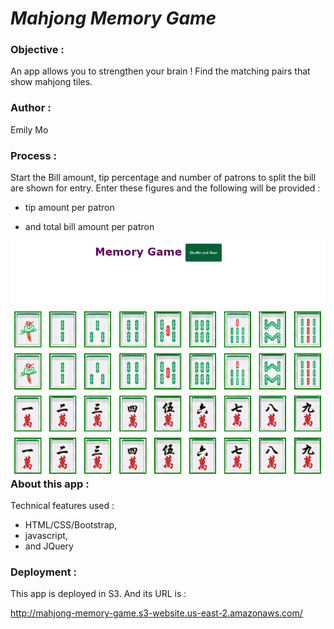 # ***Mahjong Memory Game***

 

### **Objective :**

An app allows you to strengthen your brain !  Find the matching pairs that show mahjong tiles.

 

### **Author :**

Emily Mo

 

### **Process :**

Start the Bill amount, tip percentage and number of patrons to split the bill are shown for entry.  Enter these figures and the following will be provided :

- tip amount per patron

- and total bill amount per patron

  

<img src="static/images/game.PNG"     alt="memory game"     style="float: left; margin-right: 50px;" />





### **About this app :**

Technical features used :

- HTML/CSS/Bootstrap, 
- javascript,
- and JQuery

  

### Deployment :

This app is deployed in S3.  And its URL is : 

http://mahjong-memory-game.s3-website.us-east-2.amazonaws.com/

